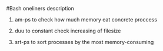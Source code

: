 #Bash oneliners description

1. am-ps to check how much memory eat concrete proccess

2. duu to constant check increasing of filesize

3. srt-ps to sort processes by the most memory-consuming

